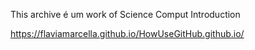 This archive é um work of Science Comput Introduction

https://flaviamarcella.github.io/HowUseGitHub.github.io/

